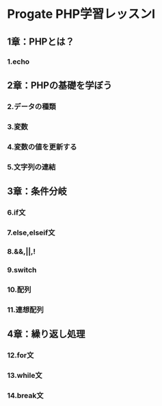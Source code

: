 # Progate PHP学習レッスンⅠ

## 1章：PHPとは？
### 1.echo

## 2章：PHPの基礎を学ぼう
### 2.データの種類
### 3.変数
### 4.変数の値を更新する
### 5.文字列の連結

## 3章：条件分岐
### 6.if文
### 7.else,elseif文
### 8.&&,||,!
### 9.switch
### 10.配列
### 11.連想配列
## 4章：繰り返し処理
### 12.for文
### 13.while文
### 14.break文